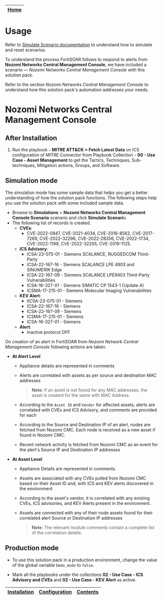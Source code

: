 | [Home](../README.md) |
|----------------------|

# Usage

Refer to [Simulate Scenario documentation](https://github.com/fortinet-fortisoar/solution-pack-soc-simulator/blob/develop/docs/usage.md) to understand how to simulate and reset scenarios.

To understand the process FortiSOAR follows to respond to alerts from **Nozomi Networks Central Management Console**, we have included a scenario &mdash; *Nozomi Networks Central Management Console* with this solution pack. 

Refer to the section *Nozomi Networks Central Management Console* to understand how this solution pack's automation addresses your needs.

# Nozomi Networks Central Management Console

## After Installation

1. Run the playbook - **MITRE ATT&CK > Fetch Latest Data** on ICS configuration of MITRE Connector from Playbook Collection - **00 - Use Case - Asset Management**  to get the Tactics, Techniques, Sub-techniques, Mitigation actions, Groups, and Software.

## Simulation mode

The simulation mode has some sample data that helps you get a better understanding of how the solution pack functions. The following steps help you use the solution pack with some included sample data.

- Browse to **Simulations** > **Nozomi Networks Central Management Console Scenario** scenario and click **Simulate Scenari**o.
- The following list of records is created.
    - **CVEs**:
        - CVE-2022-0847, CVE-2021-4034, CVE-2016-8562, CVE-2017-7269, CVE-2022-32296, CVE-2022-28356, CVE-2022-1734, CVE-2022-1199, CVE-2022-32205, CVE-2019-1125.
    - **ICS Advisory**:
        - ICSA-23-075-01 - Siemens SCALANCE, RUGGEDCOM Third-Party
        - ICSA-22-167-16 - Siemens SCALANCE LPE 4903 and SINUMERIK Edge
        - ICSA-22-167-09 - Siemens SCALANCE LPE9403 Third-Party Vulnerabilities
        - ICSA-16-327-01 - Siemens SIMATIC CP 1543-1 (Update A)
        - ICSMA-17-215-01 - Siemens Molecular Imaging Vulnerabilities
    - **KEV Alert**:
        - IICSA-23-075-01 - Siemens
        - ICSA-22-167-16 - Siemens
        - ICSA-22-167-09 - Siemens
        - ICSMA-17-215-01 - Siemens
        - ICSA-16-327-01 - Siemens
    - **Alert**:
        - Inactive protocol OFF
    
On creation of an alert in FortiSOAR from *Nozomi Network Central Management Console* following actions are taken:

- **At Alert Level**

    - Appliance details are represented in comments

    - Alerts are correlated with assets as per source and destination MAC addresses

        > **Note**: If an asset is not found for any MAC addresses, the asset is created for the same with MAC Address.

    - According to the `Asset ID` and `Vendor` for affected assets, alerts are correlated with CVEs and ICS Advisory, and comments are provided for each

    - According to the Source and Destination IP of an alert, nodes are fetched from Nozomi CMC. Each node is received as a new asset if found in Nozomi CMC.

    - Recent network activity is fetched from Nozomi CMC as an event for the alert's Source IP and Destination IP addresses

- **At Asset Level**

    - Appliance Details are represented in comments.

    - Assets are associated with any CVEs pulled from Nozomi CMC based on their Asset ID and, with ICS and KEV alerts discovered in the environment

    - According to the asset's vendor, it is correlated with any existing CVEs, ICS advisories, and KEV Alerts present in the environment.

    - Assets are connected with any of their node assets found for their correlated alert Source or Destination IP addresses

        > **Note**: The relevant module comments contain a complete list of the correlation details.

## Production mode

- To use this solution pack in a production environment, change the value of the global variable `Demo_mode` to `false`.

- Mark all the playbooks under the collections **02 - Use Case - ICS Advisory and CVEs** and **02 - Use Case - KEV Alert** as active.

| [Installation](./setup.md#installation) | [Configuration](./setup.md#configuration) | [Contents](./contents.md) |
|-----------------------------------------|-------------------------------------------|---------------------------|